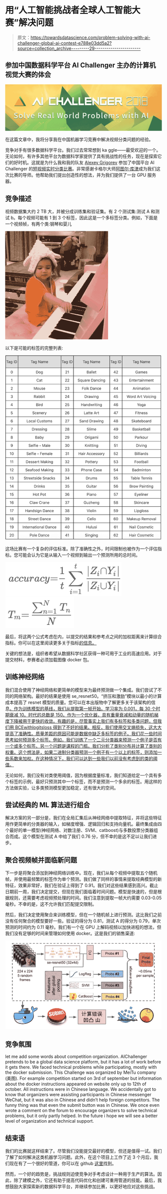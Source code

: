 # 用“人工智能挑战者全球人工智能大赛”解决问题

> 原文：<https://towardsdatascience.com/problem-solving-with-ai-challenger-global-ai-contest-e788e03dd5a2?source=collection_archive---------29----------------------->

## 参加中国数据科学平台 AI Challenger 主办的计算机视觉大赛的体会

![](img/3c7fcd8369a6d2d225d1fa9b22a94e53.png)

在这篇文章中，我将分享我在中国机器学习竞赛中解决视频分类问题的经验。

竞争对手有很多数据科学平台。我们过去常常想到 ka ggle——最受欢迎的一个。无论如何，有许多其他平台为数据科学家提供了具有挑战性的任务，现在是探索它们的好时机。这就是为什么我和我的队友 [Alexey Grigorev](https://www.linkedin.com/in/aleksei-grigorev/) 参加了中国平台 AI Challenger 的[短视频实时分类比赛](https://challenger.ai/competition/mlsv2018)。非常感谢卡格尔大师[阿图尔·库津](https://www.kaggle.com/drn01z3)成为我们这次比赛的导师。他帮助我们提出创造性的想法，并为我们提供了一台 GPU 服务器。

## 竞争描述

视频数据集大约 2 TB 大，并被分成训练集和验证集。有 2 个测试集:测试 A 和测试 b。每个视频可能有 1 到 3 个标签，因此这是一个多标签分类。例如，下面是一个视频帧，有两个类:钢琴和婴儿

![](img/f929e3b6e628ebc0d644937c172fbcde.png)

以下是可能的标签的完整列表:

![](img/226b1383cab2c5f6380918aaddca4184.png)

这场比赛有一个复杂的评估标准。除了准确性之外，时间限制也被作为一个评估指标。您可能会认为它是从输入一个视频到输出一个预测所用的总时间。

![](img/03348e6c1db44feaaa970f5191588d86.png)![](img/ef01bfa001679a6326a1dd007e48b87b.png)

最后，将这两个公式考虑在内，以提交的结果和参考点之间的加权距离来计算综合指标。你可以在这里阅读更多关于指标[的信息。](https://challenger.ai/competition/mlsv2018)

关键的想法是，组织者希望从数据科学社区获得一种可用于工业的高速应用。对于提交材料，参赛者必须加载图像 docker 包。

## 训练神经网络

我们混合使用了神经网络和更简单的模型来为最终预测做一个集成。我们尝试了不同的网络架构。最好的结果是使用 se_resnet50。“挤压和激励”模块以最小的计算成本提高了 resnet 模型的质量。您可以在本出版物中了解更多关于该架构的信息[。作为训练模型的基线，我们从提取第一帧开始。学习率为 0.001，每 30 个时期衰减 10。时代的总数是 150。作为一个优化器，具有重量衰减和动量的随机梯度下降被用于更快的收敛。有趣的是，尽管事实上我们有多标签和多类问题，但我们用 BCEwithlogitsloss 得到了不好的结果。相反，我们使用交叉熵损失，这大大提高了准确性。质量差距的原因可能是数据中缺乏多标签的例子。我们花一些时间思考如何预测多个标签。例如，我们训练了一个二元分类器来预测一个例子是否有一个或多个标签。另一个问题是课程的门槛。我们分析了类别分布并计算了类别的权重。这个想法是，如果二进制分类器预测一个例子有一个以上的标签，则添加一些系数来加权。在这种情况下，我们可以达到一些我们以前没有考虑到的类的阈值。](https://arxiv.org/abs/1709.01507)

无论如何，我们没有对类使用阈值，因为根据度量标准，我们知道给定一个具有多个标签的示例，最好只预测其中一个标签，而不是预测一个多余的标签。用这样的方法做实验，让多类预测模型更加稳定，还有很大的空间。

## 尝试经典的 ML 算法进行组合

解决方案的另一部分是，我们在全局汇集后从神经网络中提取特征，并将这些特征用作更简单的分类器的输入，如梯度增强、逻辑回归和支持向量机。最终集成由四个最好的单一模型(神经网络、对数注册、SVM、catboost)与多数投票分类器组合而成。这个模型在测试 A 中给了我们 0.76 分，但不幸的是这不足以让我们进步。

## 聚合视频帧并面临新问题

下一步是将聚合添加到神经网络训练中。现在，我们从每个视频中提取五个随机帧，并使用最频繁的标签作为单个预测。我们做了同样的事情来提取经典模型的新特征，效果非常好，我们在验证上得到了 0.91。我们对这些结果感到高兴。截止日期前一周，我们决定提交，但现在我们面临着时间问题。模型是快速的，但是根据规则，还需要考虑视频预处理的时间。我们注意到提取一帧大约需要 0.03-0.05 毫秒。不幸的是，这不允许我们匹配提交限制。

然后，我们决定使用聚合来训练模型，但在一个随机帧上进行预测。这比我们之前没有任何聚合的模型要好一些。验证的得分为 0.81，测试 A 的得分为 0.79，单次预测的时间约为 0.11 毫秒。我们有一个在 GPU 上解码视频以加快进程的想法，但我们没有足够的时间来管理如何使用 docker。这是我们的销售渠道:

![](img/d50ec26e88dde80197ef23b420a980a1.png)

## 竞争氛围

let me add some words about competition organization. AIChallenger pretends to be a global data science platform, but it has a lot of work before it gets there. We faced technical problems while participating, mostly with the docker submission. This Challenge was organized by MeiTu company (美图). For example competition started on 3rd of september but information about the docker instructions appeared on website only up to 12th of october. All instructions were in Chinese language. We accidentally got to know that organizers were assisting participants in Chinese messenger WeChat, but it was also in Chinese and didn’t help foreign competitors. The funny thing was that even the submit button was in Chinese. We once even wrote a comment on the forum to encourage organizers to solve technical problems, but it only partly helped. In the future i hope we will see a better level of organization and technical support.

## 结束语

我们的比赛就这样结束了。尽管我们没能提交最好的模型，但还是值得一试。我们了解了如何解决这类机器学习问题。此外，在这个项目上工作了近 3 个月后，我们现在有了一个很好的管道，你可以在 github [这里](https://github.com/n01z3/challengerai-mlsv2018/tree/master)找到。

然而，一个好的趋势是，挑战规则迫使竞争对手考虑设计一种用于生产的算法。因此，除了建模之外，它还有助于提高代码优化和创建可重用管道的技能。最后，我想鼓励大家探索新的数据科学平台，并继续参加比赛，以更好地应对这些挑战。